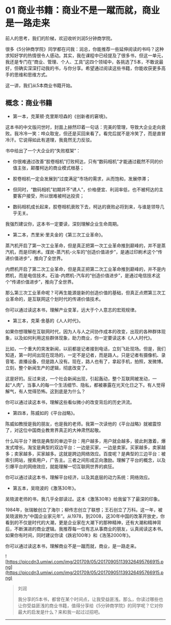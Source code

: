 # 01 商业书籍：商业不是一蹴而就，商业是一路走来

前人的思考，我们的阶梯，欢迎收听刘润5分钟商学院。

很多《5分钟商学院》同学都在问我：润总，你能推荐一些延伸阅读的书吗？这种求知好学的热情很令人感动。其实，我在课程中已经提及了很多书，但这一单元，我还是专门在“商业、管理、个人、工具”这四个领域中，各挑选了5本，不敢说最好，但确实深深打动我的书，与你分享。希望通过阅读这些书籍，你能收获更多高手的思维和思维方式。

这一讲，我们从5本商业书籍开始。

## 概念：商业书籍

* 第一本，克莱顿·克里斯坦森的《创新者的窘境》。

这本书的中文版问世时，封面上赫然印着一句话：完美的管理，导致大企业走向衰败。我冷冷一笑：哗众取宠，但还是买回来看了。看完后就不是冷笑了，而是直冒冷汗。它说得如此有道理，我竟然无力反驳。

书中给出了一个大企业的“失败框架”：

* 你很难通过改善“胶卷相机”打败柯达，只有“数码相机”才能通过截然不同的价值主张，颠覆柯达的商业模式根基；

* 胶卷相机一定会发展到“过度满足”市场的需求，从而饱和，发展停滞；

* 但同时，“数码相机”初期并不“诱人”，价格便宜、利润率低，也不被柯达的主要客户接受，所以很难被柯达投资；

* 数码相机成长起来，胶卷相机衰败下去，柯达的衰败必将到来，与谁是领导几乎无关。

我强烈建议你，这本书一定要读，深刻理解企业生命周期。

* 第二本，杰里米·里夫金的《第三次工业革命》。

蒸汽机开启了第一次工业革命，但是真正把第一次工业革命推到巅峰的，并不是蒸汽机，而是印刷术。煤炭-蒸汽机-火车的“创造价值进步”，是通过印刷术这个“传递价值进步”，推向了全世界。

内燃机开启了第二次工业革命，但是真正把第二次工业革命推到巅峰的，并不是内燃机，而是电信技术。石油-内燃机-汽车的“创造价值进步”，是通过电信技术这个“传递价值进步”，推向了全世界。

那么第三次工业革命呢？可再生能源是新的创造价值的基础，但真正点燃第三次工业革命的，是互联网这个划时代的传递价值技术。

你可以通过读这本书，理解产业变革，远大于个人意志的宏观规律。

* 第三本，克莱·舍基的《人人时代》。

如果你想理解在互联网时代，因为人与人之间协作成本的改变，出现的各种群体现象，以及如何利用这些群体现象，助力商业，你一定要读这本《人人时代》。

比如，一个重大的突发新闻，以前都是记者接到电话，立刻飞赴现场。但是，我们知道，第一时间出现在现场的，一定不是记者，而是路人。只是记者有摄像机、录音笔、直播设备，但是路人没有。现在，路人也有了，拿起手机，拍照，发微博。立刻，整个新闻生产的逻辑，彻底改变了。

这是好的。反过来说，一个社会新闻出现，引起轰动，整个互联网被发动，一起“人肉”，当事人的每一个生活细节、隐私，都被暴露在光天化日之下。有人觉得解气，有人觉得恐怖。这到底是为什么？

你可以通过读这本书，理解这些看似微小的改变背后的历史洪流。

* 第四本，陈威如的《平台战略》。

陈威如教授是我的朋友，也是我的老师。我第一次读他的《平台战略》就被震惊了，对这位中国商业教育界真正的大神肃然起敬。

什么叫平台？微信是典型的单边平台：用户越多，用户就会越多，彼此刺激着，爆发式增长。淘宝是典型的双边平台：一边是买家，一边是卖家。买家越多，卖家越多；卖家越多，买家越多。这就是跨边网络效应。百度呢？是典型的三边平台：被索引网站，搜索用户，广告主。三者之间形成正向激励。理解了平台的概念，以及引爆平台的网络效应，就能理解一切互联网世界的疯狂。

你可以通过读这本书，理解平台经济，以及其底层的动力系统：网络效应。

* 第五本，吴晓波的《激荡30年》。

吴晓波老师的书，我几乎全部读过。这本《激荡30年》给我留下了最深的印象。

1984年，张瑞敏创立了海尔；柳传志创立了联想；王石创立了万科。这一年，被吴晓波称为“中国企业家元年”。从1978，到2008，这30年中国的改革开放史，你看到的不仅是时代的大潮，更是企业家在大潮下的那种精神，还有大潮和精神背后，不断演进的商业逻辑。我推荐每一位有志从事商业的朋友，认真阅读这本书。如果你有时间，同时建议你读《跌宕100年》和《浩荡2000年》。

你可以通过读这本书，理解商业不是一蹴而就，商业，是一路走来。

![https://piccdn3.umiwi.com/img/201709/05/201709051139326495766915.png](https://piccdn3.umiwi.com/img/201709/05/201709051139326495766915.png)

> 刘润
> 
> 我分享的5本书，都曾在某个时间点，让我受益匪浅。那么，你读过哪些也让你受益匪浅的商业书籍，值得分享给《5分钟商学院》的同学呢？它对你最大的启发是什么？来和我一起过过招吧。

---
